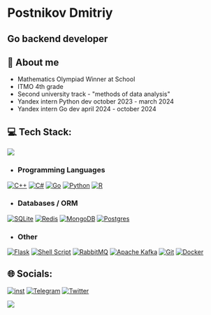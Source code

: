 Postnikov Dmitriy
==
Go backend developer
--
💫 About me 
--
- Mathematics Olympiad Winner at School
- ITMO 4th grade
- Second university track - "methods of data analysis"
- Yandex intern Python dev october 2023 - march 2024 
- Yandex intern Go dev april 2024 - october 2024 

💻 Tech Stack:
--
[![](https://github-readme-stats.vercel.app/api/top-langs/?username=looklikelie&theme=dark&hide_border=false&include_all_commits=false&count_private=false&layout=compact)](#Tech)
- ### Programming Languages
[![C++](https://img.shields.io/badge/c++-%2300599C.svg?style=for-the-badge&logo=c%2B%2B&logoColor=white)](https://isocpp.org/) [![C#](https://img.shields.io/badge/c%23-%23239120.svg?style=for-the-badge&logo=csharp&logoColor=white)](https://learn.microsoft.com/en-us/dotnet/csharp/) [![Go](https://img.shields.io/badge/go-%2300ADD8.svg?style=for-the-badge&logo=go&logoColor=white)](https://go.dev/) [![Python](https://img.shields.io/badge/python-3670A0?style=for-the-badge&logo=python&logoColor=ffdd54)](https://www.python.org/) [![R](https://img.shields.io/badge/r-%23276DC3.svg?style=for-the-badge&logo=r&logoColor=white)](https://www.r-project.org/)
- ### Databases / ORM
[![SQLite](https://img.shields.io/badge/sqlite-%2307405e.svg?style=for-the-badge&logo=sqlite&logoColor=white)](https://www.sqlite.org/) [![Redis](https://img.shields.io/badge/redis-%23DD0031.svg?style=for-the-badge&logo=redis&logoColor=white)](https://redis.io/) [![MongoDB](https://img.shields.io/badge/MongoDB-%234ea94b.svg?style=for-the-badge&logo=mongodb&logoColor=white)](https://www.mongodb.com/) [![Postgres](https://img.shields.io/badge/postgres-%23316192.svg?style=for-the-badge&logo=postgresql&logoColor=white)](https://www.postgresql.org/)
- ### Other
[![Flask](https://img.shields.io/badge/flask-%23000.svg?style=for-the-badge&logo=flask&logoColor=white)](https://flask.palletsprojects.com/en/3.0.x/) [![Shell Script](https://img.shields.io/badge/shell_script-%23121011.svg?style=for-the-badge&logo=gnu-bash&logoColor=white)](https://www.gnu.org/software/bash/) [![RabbitMQ](https://img.shields.io/badge/rabbitmq-FF6600?style=for-the-badge&logo=rabbitmq&logoColor=white)](https://www.rabbitmq.com/) [![Apache Kafka](https://img.shields.io/badge/Apache%20Kafka-000?style=for-the-badge&logo=apachekafka)](https://kafka.apache.org/) [![Git](https://img.shields.io/badge/git-%23F05033.svg?style=for-the-badge&logo=git&logoColor=white)](https://git-scm.com/) [![Docker](https://img.shields.io/badge/docker-%230db7ed.svg?style=for-the-badge&logo=docker&logoColor=white)](https://www.docker.com/) 

🌐 Socials:
--
[![inst](https://upload.wikimedia.org/wikipedia/commons/thumb/9/95/Instagram_logo_2022.svg/64px-Instagram_logo_2022.svg.png)](https://instagram.com/looklikelie)
[![Telegram](https://upload.wikimedia.org/wikipedia/commons/thumb/8/82/Telegram_logo.svg/64px-Telegram_logo.svg.png)](https://t.me/looklikelie)
[![Twitter](https://upload.wikimedia.org/wikipedia/commons/thumb/6/6f/Logo_of_Twitter.svg/64px-Logo_of_Twitter.svg.png)](https://x.com/sewerefed)

[![](https://visitcount.itsvg.in/api?id=looklikelie&icon=0&color=0)](#Socials)
